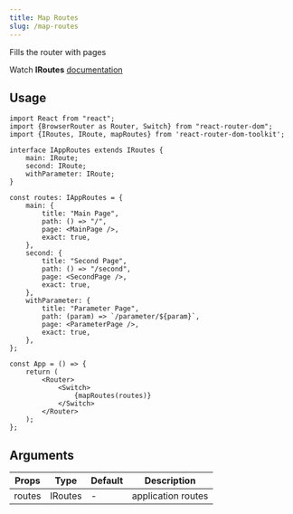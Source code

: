 ```yaml
---
title: Map Routes
slug: /map-routes
---
```


Fills the router with pages 

Watch **IRoutes** [documentation](/docs/i-routes)

## Usage

```tsx
import React from "react";
import {BrowserRouter as Router, Switch} from "react-router-dom";
import {IRoutes, IRoute, mapRoutes} from 'react-router-dom-toolkit';

interface IAppRoutes extends IRoutes {
    main: IRoute;
    second: IRoute;
    withParameter: IRoute;
}

const routes: IAppRoutes = {
    main: {
        title: "Main Page",
        path: () => "/",
        page: <MainPage />,
        exact: true,
    },
    second: {
        title: "Second Page",
        path: () => "/second",
        page: <SecondPage />,
        exact: true,
    },
    withParameter: {
        title: "Parameter Page",
        path: (param) => `/parameter/${param}`,
        page: <ParameterPage />,
        exact: true,
    },
};

const App = () => {
    return (
        <Router>
            <Switch>
                {mapRoutes(routes)}
            </Switch>
        </Router>
    );
};
```

## Arguments
| Props | Type | Default | Description |
|-------|------|---------|-------------|
| routes | IRoutes | - | application routes |
